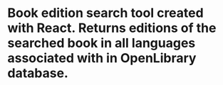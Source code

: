 # Book edition search tool created with React. Returns editions of the searched book in all languages associated with in OpenLibrary database.

